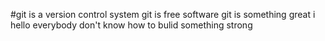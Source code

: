 #git is a version control system
git is free software
git is something great
i
hello everybody
 don't know how to bulid something strong
